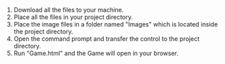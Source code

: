 1. Download all the files to your machine.
2. Place all the files in your project directory.
3. Place the image files in a folder named "Images" which is located inside the project directory.
4. Open the command prompt and transfer the control to the project directory.
5. Run "Game.html" and the Game will open in your browser.
